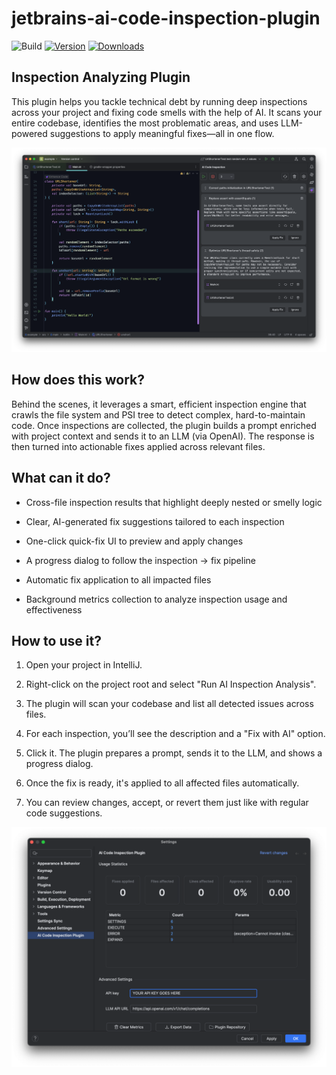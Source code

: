 # jetbrains-ai-code-inspection-plugin

![Build](https://github.com/egor-baranov/jetbrains-ai-code-inspection-plugin/workflows/Build/badge.svg)
[![Version](https://img.shields.io/jetbrains/plugin/v/MARKETPLACE_ID.svg)](https://plugins.jetbrains.com/plugin/MARKETPLACE_ID)
[![Downloads](https://img.shields.io/jetbrains/plugin/d/MARKETPLACE_ID.svg)](https://plugins.jetbrains.com/plugin/MARKETPLACE_ID)

## Inspection Analyzing Plugin

<!-- Plugin description -->
This plugin helps you tackle technical debt by running deep inspections across your project and fixing code smells with the help of AI. It scans your entire codebase, identifies the most problematic areas, and uses LLM-powered suggestions to apply meaningful fixes—all in one flow.

![img.png](img.png)

## How does this work?
Behind the scenes, it leverages a smart, efficient inspection engine that crawls the file system and PSI tree to detect complex, hard-to-maintain code. Once inspections are collected, the plugin builds a prompt enriched with project context and sends it to an LLM (via OpenAI). The response is then turned into actionable fixes applied across relevant files. 

## What can it do?


* Cross-file inspection results that highlight deeply nested or smelly logic

* Clear, AI-generated fix suggestions tailored to each inspection

* One-click quick-fix UI to preview and apply changes

* A progress dialog to follow the inspection → fix pipeline

* Automatic fix application to all impacted files

* Background metrics collection to analyze inspection usage and effectiveness


## How to use it?

1. Open your project in IntelliJ.

2. Right-click on the project root and select "Run AI Inspection Analysis".

3. The plugin will scan your codebase and list all detected issues across files.

4. For each inspection, you’ll see the description and a "Fix with AI" option.

5. Click it. The plugin prepares a prompt, sends it to the LLM, and shows a progress dialog.

6. Once the fix is ready, it's applied to all affected files automatically.

7. You can review changes, accept, or revert them just like with regular code suggestions.



![img_1.png](img_1.png)

<!-- Plugin description end -->

